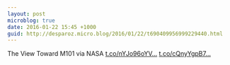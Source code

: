 ```yaml
---
layout: post
microblog: true
date: 2016-01-22 15:45 +1000
guid: http://desparoz.micro.blog/2016/01/22/t690409956999229440.html
---
```

The View Toward M101 via NASA [t.co/nYJo96oYV...](https://t.co/nYJo96oYVR) [t.co/cQnyYgpB7...](https://t.co/cQnyYgpB7l)

